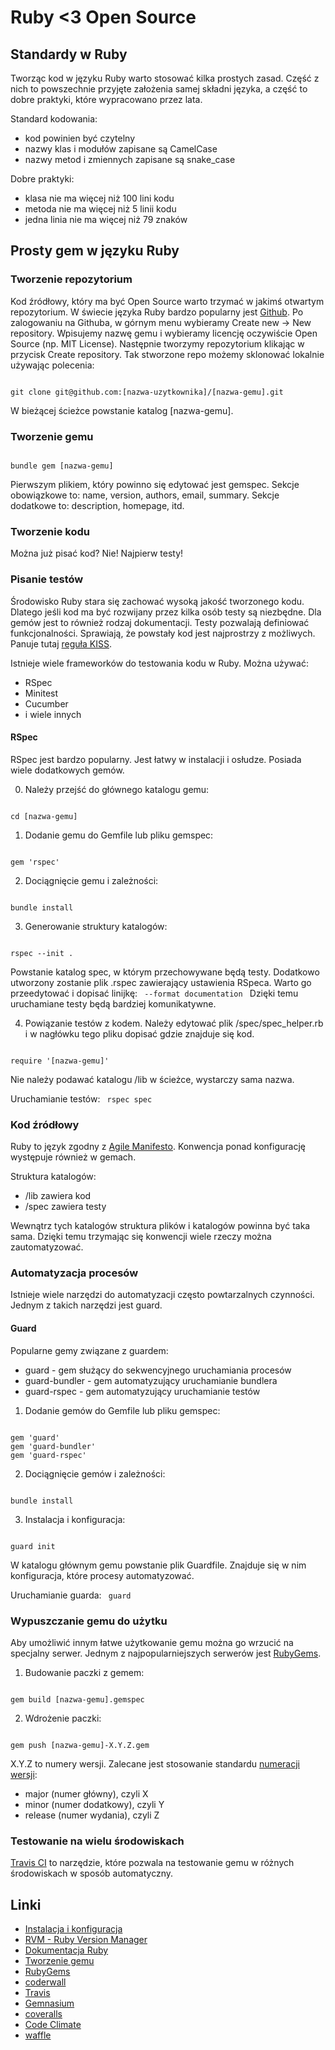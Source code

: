 # Ruby <3 Open Source #

## Standardy w Ruby ##

Tworząc kod w języku Ruby warto stosować kilka prostych zasad.
Część z nich to powszechnie przyjęte założenia samej składni języka,
a część to dobre praktyki, które wypracowano przez lata.

Standard kodowania:
- kod powinien być czytelny
- nazwy klas i modułów zapisane są CamelCase
- nazwy metod i zmiennych zapisane są snake_case

Dobre praktyki:
- klasa nie ma więcej niż 100 lini kodu
- metoda nie ma więcej niż 5 linii kodu
- jedna linia nie ma więcej niż 79 znaków

## Prosty gem w języku Ruby ##

### Tworzenie repozytorium ###

Kod źródłowy, który ma być Open Source warto trzymać w jakimś otwartym repozytorium.
W świecie języka Ruby bardzo popularny jest [Github](http://github.com/).
Po zalogowaniu na Githuba, w górnym menu wybieramy Create new -> New repository.
Wpisujemy nazwę gemu i wybieramy licencję oczywiście Open Source (np. MIT License).
Następnie tworzymy repozytorium klikając w przycisk Create repository.
Tak stworzone repo możemy sklonować lokalnie używając polecenia:

<code>
git clone git@github.com:[nazwa-uzytkownika]/[nazwa-gemu].git
</code>

W bieżącej ścieżce powstanie katalog [nazwa-gemu].

### Tworzenie gemu ###

<code>
bundle gem [nazwa-gemu]
</code>

Pierwszym plikiem, który powinno się edytować jest gemspec.
Sekcje obowiązkowe to: name, version, authors, email, summary.
Sekcje dodatkowe to: description, homepage, itd.

### Tworzenie kodu ###

Można już pisać kod? Nie! Najpierw testy!

### Pisanie testów ###

Środowisko Ruby stara się zachować wysoką jakość tworzonego kodu.
Dlatego jeśli kod ma być rozwijany przez kilka osób testy są niezbędne.
Dla gemów jest to również rodzaj dokumentacji.
Testy pozwalają definiować funkcjonalności.
Sprawiają, że powstały kod jest najprostrzy z możliwych.
Panuje tutaj [reguła KISS](http://en.wikipedia.org/wiki/KISS_principle).

Istnieje wiele frameworków do testowania kodu w Ruby. Można używać:
- RSpec
- Minitest
- Cucumber
- i wiele innych

#### RSpec ####

RSpec jest bardzo popularny.
Jest łatwy w instalacji i osłudze.
Posiada wiele dodatkowych gemów.

0. Należy przejść do głównego katalogu gemu:
<code>
cd [nazwa-gemu]
</code>

1. Dodanie gemu do Gemfile lub pliku gemspec:
<code>
gem 'rspec'
</code>

2. Dociągnięcie gemu i zależności:
<code>
bundle install
</code>

3. Generowanie struktury katalogów:
<code>
rspec --init .
</code>

Powstanie katalog spec, w którym przechowywane będą testy.
Dodatkowo utworzony zostanie plik .rspec zawierający ustawienia RSpeca.
Warto go przeedytować i dopisać linijkę:
<code>
--format documentation
</code>
Dzięki temu uruchamiane testy będą bardziej komunikatywne.

4. Powiązanie testów z kodem.
Należy edytować plik /spec/spec_helper.rb i w nagłówku tego pliku dopisać gdzie znajduje się kod.
<code>
require '[nazwa-gemu]'
</code>

Nie należy podawać katalogu /lib w ścieżce, wystarczy sama nazwa.

Uruchamianie testów:
<code>
rspec spec
</code>

### Kod źródłowy ###

Ruby to język zgodny z [Agile Manifesto](http://agilemanifesto.org/iso/pl/).
Konwencja ponad konfigurację występuje również w gemach.

Struktura katalogów:
* /lib zawiera kod
* /spec zawiera testy

Wewnątrz tych katalogów struktura plików i katalogów powinna być taka sama.
Dzięki temu trzymając się konwencji wiele rzeczy można zautomatyzować.

### Automatyzacja procesów ###

Istnieje wiele narzędzi do automatyzacji często powtarzalnych czynności.
Jednym z takich narzędzi jest guard.

#### Guard ####

Popularne gemy związane z guardem:
* guard - gem służący do sekwencyjnego uruchamiania procesów
* guard-bundler - gem automatyzujący uruchamianie bundlera
* guard-rspec - gem automatyzujący uruchamianie testów

1. Dodanie gemów do Gemfile lub pliku gemspec:
<code>
gem 'guard'
gem 'guard-bundler'
gem 'guard-rspec'
</code>

2. Dociągnięcie gemów i zależności:
<code>
bundle install
</code>

3. Instalacja i konfiguracja:
<code>
guard init
</code>

W katalogu głównym gemu powstanie plik Guardfile.
Znajduje się w nim konfiguracja, które procesy automatyzować.

Uruchamianie guarda:
<code>
guard
</code>

### Wypuszczanie gemu do użytku ###

Aby umożliwić innym łatwe użytkowanie gemu można go wrzucić na specjalny serwer.
Jednym z najpopularniejszych serwerów jest [RubyGems](http://rubygems.org).

1. Budowanie paczki z gemem:
<code>
gem build [nazwa-gemu].gemspec
</code>

2. Wdrożenie paczki:
<code>
gem push [nazwa-gemu]-X.Y.Z.gem
</code>

X.Y.Z to numery wersji.
Zalecane jest stosowanie standardu [numeracji wersji](http://en.wikipedia.org/wiki/Software_versioning):
- major (numer główny), czyli X
- minor (numer dodatkowy), czyli Y
- release (numer wydania), czyli Z

### Testowanie na wielu środowiskach ###

[Travis CI](https://travis-ci.org/) to narzędzie, które pozwala na testowanie gemu w różnych środowiskach w sposób automatyczny.

## Linki ##

- [Instalacja i konfiguracja](https://github.com/fractalsoft/dotfiles)
- [RVM - Ruby Version Manager](https://rvm.io/)
- [Dokumentacja Ruby](http://www.ruby-doc.org/)
- [Tworzenie gemu](http://railscasts.com/episodes/245-new-gem-with-bundler?view=asciicast)
- [RubyGems](http://rubygems.org/)
- [coderwall](https://coderwall.com/welcome)
- [Travis](https://travis-ci.org/)
- [Gemnasium](https://gemnasium.com/)
- [coveralls](https://coveralls.io/)
- [Code Climate](https://codeclimate.com/)
- [waffle](https://waffle.io/)
